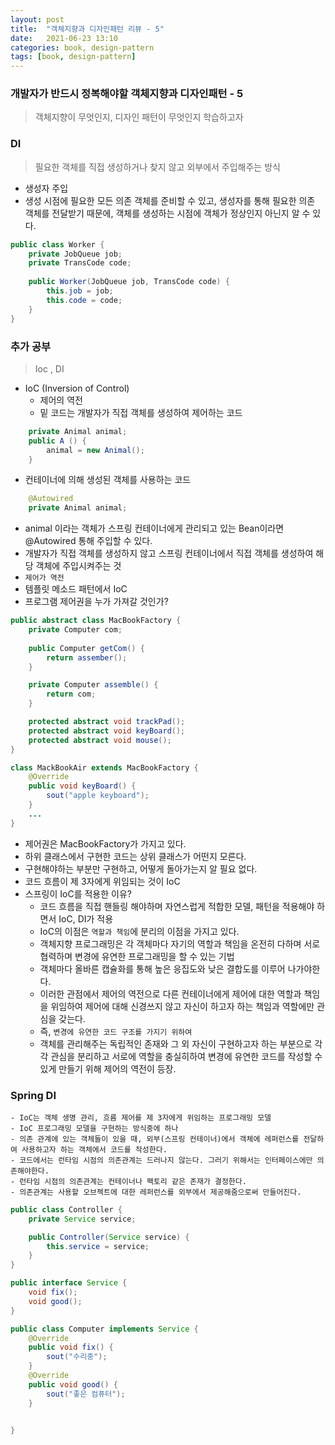 ```yaml
---
layout: post
title:  "객체지향과 디자인패턴 리뷰 - 5"
date:   2021-06-23 13:10
categories: book, design-pattern
tags: [book, design-pattern]
---
```


### 개발자가 반드시 정복해야할 객체지향과 디자인패턴 - 5

> 객체지향이 무엇인지, 디자인 패턴이 무엇인지 학습하고자

### DI
> 필요한 객체를 직접 생성하거나 찾지 않고 외부에서 주입해주는 방식

- 생성자 주입
- 생성 시점에 필요한 모든 의존 객체를 준비할 수 있고, 생성자를 통해 필요한 의존 객체를 전달받기 때문에, 객체를 생성하는 시점에 객체가 정상인지 아닌지 알 수 있다.
```java
public class Worker {
    private JobQueue job;
    private TransCode code;
    
    public Worker(JobQueue job, TransCode code) {
        this.job = job;
        this.code = code;
    }
}
```

### 추가 공부
> Ioc , DI
- IoC (Inversion of Control)
    - 제어의 역전
    - 밑 코드는 개발자가 직접 객체를 생성하여 제어하는 코드
```java
    private Animal animal;
    public A () {
        animal = new Animal();
    }
```

- 컨테이너에 의해 생성된 객체를 사용하는 코드
```java
    @Autowired
    private Animal animal;
```
- animal 이라는 객체가 스프링 컨테이너에게 관리되고 있는 Bean이라면 @Autowired 통해 주입할 수 있다.
- 개발자가 직접 객체를 생성하지 않고 스프링 컨테이너에서 직접 객체를 생성하여 해당 객체에 주입시켜주는 것
- `제어가 역전`
- 템플릿 메소드 패턴에서 IoC
- 프로그램 제어권을 누가 가져갈 것인가?
```java
public abstract class MacBookFactory {
    private Computer com;
    
    public Computer getCom() {
        return assember();
    }

    private Computer assemble() {
        return com;
    }

    protected abstract void trackPad();
    protected abstract void keyBoard();
    protected abstract void mouse();
}

class MackBookAir extends MacBookFactory {
    @Override
    public void keyBoard() {
        sout("apple keyboard");
    }
    ...
}
```

- 제어권은 MacBookFactory가 가지고 있다.
- 하위 클래스에서 구현한 코드는 상위 클래스가 어떤지 모른다.
- 구현해야하는 부분만 구현하고, 어떻게 돌아가는지 알 필요 없다.
- 코드 흐름이 제 3자에게 위임되는 것이 IoC
- 스프링이 IoC를 적용한 이유?
    - 코드 흐름을 직접 핸들링 해야하며 자연스럽게 적합한 모델, 패턴을 적용해야 하면서 IoC, DI가 적용
    - IoC의 이점은 `역할과 책임`에 분리의 이점을 가지고 있다.
    - 객체지향 프로그래밍은 각 객체마다 자기의 역할과 책임을 온전히 다하며 서로 협력하며 변경에 유연한 프로그래밍을 할 수 있는 기법
    - 객체마다 올바른 캡슐화를 통해 높은 응집도와 낮은 결합도를 이루어 나가야한다.
    - 이러한 관점에서 제어의 역전으로 다른 컨테이너에게 제어에 대한 역할과 책임을 위임하여 제어에 대해 신경쓰지 않고 자신이 하고자 하는 책임과 역할에만 관심을 갖는다.
    - 즉, `변경에 유연한 코드 구조를 가지기 위하여`
    - 객체를 관리해주는 독립적인 존재와 그 외 자신이 구현하고자 하는 부분으로 각각 관심을 분리하고 서로에 역할을 충실히하여 변경에 유연한 코드를 작성할 수 있게 만들기 위해 제어의 역전이 등장.

### Spring DI
    - IoC는 객체 생명 관리, 흐름 제어를 제 3자에게 위임하는 프로그래밍 모델
    - IoC 프로그래밍 모델을 구현하는 방식중에 하나
    - 의존 관계에 있는 객체들이 있을 때, 외부(스프링 컨테이너)에서 객체에 레퍼런스를 전달하여 사용하고자 하는 객체에서 코드를 작성한다.
    - 코드에서는 런타임 시점의 의존관계는 드러나지 않는다. 그러기 위해서는 인터페이스에만 의존해야한다.
    - 런타임 시점의 의존관계는 컨테이너나 팩토리 같은 존재가 결정한다.
    - 의존관계는 사용할 오브젝트에 대한 레퍼런스를 외부에서 제공해줌으로써 만들어진다.

```java
public class Controller {
    private Service service;

    public Controller(Service service) {
        this.service = service;
    }
}

public interface Service {
    void fix();
    void good();
}

public class Computer implements Service {
    @Override
    public void fix() {
        sout("수리중");
    }
    @Override
    public void good() {
        sout("좋은 컴퓨터");
    }


}
```